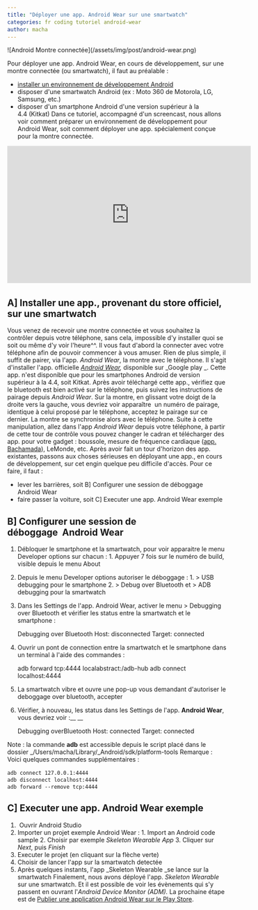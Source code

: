 ```yaml
---
title: "Déployer une app. Android Wear sur une smartwatch"
categories: fr coding tutoriel android-wear
author: macha
---
```


<div class="text-center lead" markdown="1">
  ![Android Montre connectée](/assets/img/post/android-wear.png)
</div>

Pour déployer une app. Android Wear, en cours de développement, sur une montre connectée (ou smartwatch), il faut au préalable :

  * [installer un environnement de développement Android](/blog/2016/08/03/android-demarrage/)
  * disposer d'une smartwatch Android (ex : Moto 360 de Motorola, LG, Samsung, etc.)
  * disposer d'un smartphone Android d'une version supérieur à la 4.4 (Kitkat)
Dans ce tutoriel, accompagné d'un screencast, nous allons voir comment préparer un environnement de développement pour Android Wear, soit comment déployer une app. spécialement conçue pour la montre connectée.

<iframe width="560" height="315" src="https://www.youtube.com/embed/o4bqwPQbWRA" frameborder="0" allowfullscreen></iframe>

<!--more-->

## A] Installer une app., provenant du store officiel, sur une smartwatch

Vous venez de recevoir une montre connectée et vous souhaitez la contrôler depuis votre téléphone, sans cela, impossible d'y installer quoi se soit ou même d'y voir l'heure^^. Il vous faut d'abord la connecter avec votre téléphone afin de pouvoir commencer à vous amuser. Rien de plus simple, il suffit de pairer, via l'app. _Android Wear_, la montre avec le téléphone. Il s'agit d'installer l'app. officielle _[Android Wear](https://play.google.com/store/apps/details?id=com.google.android.wearable.app&hl=en),_ disponible sur _Google play _. Cette app. n'est disponible que pour les smartphones Android de version supérieur à la 4.4, soit Kitkat. Après avoir téléchargé cette app., vérifiez que le bluetooth est bien activé sur le téléphone, puis suivez les instructions de pairage depuis _Android Wear_. Sur la montre, en glissant votre doigt de la droite vers la gauche, vous devriez voir apparaître  un numéro de pairage, identique à celui proposé par le téléphone, acceptez le pairage sur ce dernier. La montre se synchronise alors avec le téléphone. Suite à cette manipulation, allez dans l'app _Android Wear_ depuis votre téléphone, à partir de cette tour de contrôle vous pouvez changer le cadran et télécharger des app. pour votre gadget : boussole, mesure de fréquence cardiaque ([app. Bachamada](https://play.google.com/store/apps/details?id=fr.machada.bpm)), LeMonde, etc. Après avoir fait un tour d'horizon des app. existantes, passons aux choses sérieuses en déployant une app., en cours de développement, sur cet engin quelque peu difficile d'accès. Pour ce faire, il faut :

  * lever les barrières, soit B] Configurer une session de déboggage Android Wear
  * faire passer la voiture, soit C] Executer une app. Android Wear exemple

## B] Configurer une session de déboggage  Android Wear

  1. Débloquer le smartphone et la smartwatch, pour voir apparaitre le menu Developer options sur chacun :
    1. Appuyer 7 fois sur le numéro de build, visible depuis le menu About 
  2. Depuis le menu Developer options autoriser le déboggage :
    1. > USB debugging pour le smartphone
    2. > Debug over Bluetooth et > ADB debugging pour la smartwatch
  3. Dans les Settings de l'app. Android Wear, activer le menu > Debugging over Bluetooth et vérifier les status entre la smartwatch et le smartphone :

        Debugging over Bluetooth
    Host: disconnected
    Target: connected

  4. Ouvrir un pont de connection entre la smartwatch et le smartphone dans un terminal à l'aide des commandes :

        adb forward tcp:4444 localabstract:/adb-hub
    adb connect localhost:4444

  5. La smartwatch vibre et ouvre une pop-up vous demandant d'autoriser le deboggage over bluetooth, accepter
  6. Vérifier, à nouveau, les status dans les Settings de l'app. __Android Wear__, vous devriez voir :__ __

        Debugging overBluetooth
    Host: connected
    Target: connected

Note : la commande **adb** est accessible depuis le script placé dans le dossier _/Users/macha/Library/_Android/sdk/platform-tools Remarque : Voici quelques commandes supplémentaires :


    adb connect 127.0.0.1:4444
    adb disconnect localhost:4444
    adb forward --remove tcp:4444

## C] Executer une app. Android Wear exemple

  1.  Ouvrir Android Studio
  2. Importer un projet exemple Android Wear :
    1. Import an Android code sample
    2. Choisir par exemple _Skeleton Wearable App_
    3. Cliquer sur _Next_, puis _Finish_
  3. Executer le projet (en cliquant sur la flèche verte)
  4. Choisir de lancer l'app sur la smartwatch detectée
  5. Après quelques instants, l'app _Skeleton Wearable _se lance sur la smartwatch
Finalement, nous avons déployé l'app. _Skeleton Wearable_ sur une smartwatch. Et il est possible de voir les évènements qui s'y passent en ouvrant l'_Android Device Monitor (ADM)._ La prochaine étape est de [Publier une application Android Wear sur le Play Store](/blog/2015/10/14/publier-app-android-wear-playstore/).
